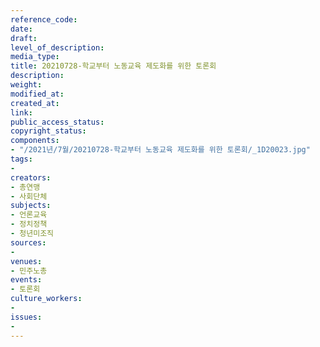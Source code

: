 ```yaml
---
reference_code: 
date: 
draft: 
level_of_description: 
media_type: 
title: 20210728-학교부터 노동교육 제도화를 위한 토론회
description: 
weight: 
modified_at: 
created_at: 
link: 
public_access_status: 
copyright_status: 
components:
- "/2021년/7월/20210728-학교부터 노동교육 제도화를 위한 토론회/_1D20023.jpg"
tags:
- 
creators:
- 총연맹
- 사회단체
subjects:
- 언론교육
- 정치정책
- 청년미조직
sources:
- 
venues:
- 민주노총
events:
- 토론회
culture_workers:
- 
issues:
- 
---
```


